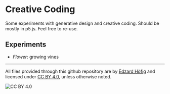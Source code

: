 # Creative Coding
Some experiments with generative design and creative coding.
Should be mostly in p5.js. Feel free to re-use.

## Experiments
 - *Flower*: growing vines

---------

All files provided through this github repository are by [Edzard Höfig](https://edzard.net) and licensed under [CC BY 4.0](https://creativecommons.org/licenses/by/4.0), unless otherwise noted.

![CC BY 4.0][cc-by]


[cc-by]: https://mirrors.creativecommons.org/presskit/buttons/88x31/svg/by.svg "CC BY 4.0"
